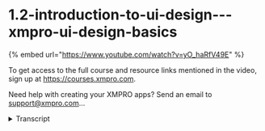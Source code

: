 # 1.2-introduction-to-ui-design---xmpro-ui-design-basics
{% embed url="https://www.youtube.com/watch?v=yO_haRfV49E" %}



To get access to the full course and resource links mentioned in the video, sign up at https://courses.xmpro.com.

Need help with creating your XMPRO apps? Send an email to support@xmpro.com...
<details>
<summary>Transcript</summary>To get access to the full course and resource links mentioned in the video, sign up at https://courses.xmpro.com.

Need help with creating your XMPRO apps? Send an email to support@xmpro.com...
in the previous video you heard me use

the terms

ux and ui design you're probably

wondering what these terms

mean and how they're different from each

other

according to usertesting.com user

experience design is the process of

designing products that are useful

easy to use and delightful to interact

with

you can think of this as the umbrella

term for what we're doing when we design

interfaces ux design includes things

like user research

creating personas doing usability

testing

creating user stories designing user

flows

and designing the user interface

so user interface or ui design

is purely focused on the visual design

of the interface for an

app or a website it involves choosing

colors

fonts and styling interactive elements

like icons and buttons

now that you understand what it means

when i refer to ui or ux design

i'm going to go through a few key design

principles that you should keep in mind

as we move through this course

the five foundational principles of ui

design that i want to go through with

you

are clarity flexibility familiarity

efficiency and consistency

i understand that these words might not

mean much to you at the moment

but i'm going to take you through a few

practical examples

to show you how they apply to your

designs

clarity so clarity means your designs

should be simple

and easy to understand there's a common

saying

that a confused mind says no and when

someone is confused by your interface

they're very likely to stop using it you

want to avoid using

elements that don't have a clear meaning

in your interface

when you create an interface the user

should always know

three basic things firstly they should

know where they are

then they should know what they need to

do and

finally they should know what's going to

happen next like when they click on a

button

or drill down into something they should

know what to expect

and that is how you bring clarity into

your user interface design

now let's look at some examples

you'll see that the modal on the left

has dozens of check boxes that are

aligned in all sorts of different ways

there's no clear hierarchy to indicate

what the most important action is

there are 12 buttons in that one modal

and they all look equally important

this is definitely going to leave a user

feeling confused about what to do

and about what's going to happen next

now compare that to the modal on the

right

this is a good example of clarity in ui

design

it comes from envision which is an

interactive prototyping software

platform

that we use here at xm pro we use it to

prototype products like our app designer

and the data stream designer

you'll see that this modal has a very

clear hierarchy in terms of text

you can tell by the heading that this

modal is all about deleting your

prototype

there's a warning that tells you if you

do this you can't

undo it it also shows you all the things

that are going to happen

once you click the button and they make

the default choice prominent

so you're clear which one is actually

going to delete your prototype

now let's look at flexibility

in the 1990s the fathers of user

experience

design jacob nielsen and ralph muller

came up with something called heuristic

evaluation

which is a way to do usability

evaluations

they then turned those heuristics into

10 rules

their rule around flexibility says that

every system

has two types of users you have beginner

users

and power users and your system should

be created

to empower both of those

one way that you can build flexibility

into your interfaces

is by adding shortcuts while that's not

necessarily

directly applicable to the apps you'll

create in the xm pro app designer

it's useful to get you thinking about

how you can cater for users with

different skill levels

you could create an easily accessible

icon that

power users can click on to navigate

directly

or provide tooltips for beginners these

simple tweaks can go a long way to

accommodating both types of users

in your interface

the third principle we're going to look

at is familiarity

i want to stress you do not have to

reinvent the wheel with your user

interface design

using familiarity means that you're

going to use

elements that users are used to seeing

in interfaces

one example is using a house icon to

show them how to get back to the home

page

using familiar elements in your

interface is one way to reduce the

learning curve for your app

and also improve the speed at which

people use it

one way to add familiarity is by using

commonly accepted terms

things like home search cart delete

and cancel words like main

find or remove have a similar meaning in

the literal sense

but they're just not commonly used in

interfaces and those

uncommon terms might add confusion to

the user experience

efficiency refers to how long it takes

an expert user

to complete a task in your app you

should always be asking yourself

whether there's a more efficient way to

do something in your app

but you have to also be careful to not

reduce the steps so much

that you start negatively impacting the

user experience

especially for those beginner users that

we talked about in the flexibility

section

these efficiency examples are a bit

small

but they do demonstrate what a big

impact a small change can have

so on the left you can customize your

email preferences for an email

newsletter

by choosing whether you want to receive

emails immediately

daily or not at all and when the user

clicks on one of these radio buttons

they turn blue

but there's no save button it turns out

that the system

automatically saves your choice but

there's no indication to the user that

anything actually happened

and this might be confusing to them so

if you look at the example on the right

you'll notice a very subtle difference

there's a green tick icon with the word

saved

by adding that simple element you've

given the user an indication

that their action worked the main thing

to take away from this example

is that the screen on the left tried to

be too efficient

and ended up negatively impacting the

user experience

by adding a small indicator like that

saved message on the right

the designer could create a much more

pleasant experience

that was still efficient for the user

the last principle we'll cover in this

lesson is consistency

you want to create consistency in the

look and feel of your app

but also in how the user interacts with

it

elements should mean the same thing

every time the user sees them in your

interface

it's important to keep in mind that

different words symbols

and even colors have meanings that

people associate with them

and it's important to use them

consistently across your interface

in the example on the left you'll see

that there's not a lot of consistency

being used in this interface

the fonts colors and sizes are

completely different

it's difficult to make sense of what's

going on even the main menu

is in the middle of the page and on the

right

we have a great example of consistency

this is zapier.com's app store

they've created a format that they use

for each of the apps they have an

integration for

you'll notice that each app follows the

exact same pattern

it has an icon a heading and a

description

in this example the user will know

exactly where they are

what's going to happen next and what

they're supposed to do

so let's recap the principles of ui

design that you need to keep in mind

as you create your app interfaces

your designs should have clarity and the

user should always know

where they are what to do and what to

expect

you need to be flexible to allow power

users and beginners

to easily use your interface use

elements that are familiar to your users

to help speed up their learning curve

and get their work done make your design

efficient so that there are no

unnecessary steps

but be careful of making it so efficient

that you negatively impact the user

experience

use consistency and the look and feel

and how your user interacts with the app

it's worth considering what meaning

certain icons words and colors have

before adding them to your interface

join me in the next module to learn all

about responsive design

you
</details>
